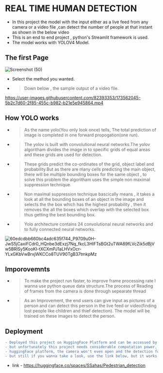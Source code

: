 # REAL TIME HUMAN DETECTION

- In this project the model with the input either as a live feed from any camera or a video file ,can detect the number of people at that instant as shown in the below video
- This is an end to end project , python's Streamlit framework is used.
- The model works with YOLOV4 Model.

## The first Page 


![Screenshot (50)](https://user-images.githubusercontent.com/82393353/177955567-0fb39eac-d73b-4285-9510-076318f82e35.png)

- Select the method you wanted.

- > Down below , the sample output of a video file.

https://user-images.githubusercontent.com/82393353/173562045-5b2c7d60-2f85-455c-b982-b21e5e945864.mp4


## How YOLO works

- > As the name yolo(You only look once) tells, The total prediction of image is completed in one forward propogation(one run).

- > The yolov is built with convolutional neural networks.The yolov algoritham divides the image in to specific grids of equal areas and these grids are used for detection.

- > These grids predict the co-ordinates of the grid, object label and probability.But as there are many cells predicting the main object, there will be multiple bounding boxes for the same object , to solve this problem the algoritham uses the simple non maximal suppression technique.

- > Non maximal suppression technique bascically means , it takes a look at all the bounding boxes of an object in the image and selects the the box which has the highest probability , then it removes the all the boxes which overlap with the selected box thus getting the best bounding box.

- > Yolo architecture contains 24 convolutional neural networks and to fully connected neural networks.




![60edcdbb660bc4adc635f744_P9709u0H-JwS5jCaxiFCdr0_HQnbe3dExzj7Nq_fkcL3HIFTsBGt2uTWA89fLVcZik5dBjVw5BRlSy5KooKI-tXCXmPJ1aLHVxOcr-YLxGKbVwBrxjWKCCo8TUV90TgB37tmkpMz](https://user-images.githubusercontent.com/82393353/178156157-d3336995-b119-4aec-8c05-217019a3c83a.png)



## Imporovemnts 
- > To make the project run faster, to improve frame processing rate I wanna use python queue data structure.The process of Reading of frames from the camera is done through sepearate thread

- > As an Improvement, the end users can give input as pictures of a person and can detect this person in the live feed or video(finding lost people like children and thief detection). The model will be trained on these images to detect the person.
## Deployment 
```diff
- Deployed this project on HuggingFace Platform and can be accessed by any one with the link given below , 
- but unfortunately this project needs considerable computation power, this is  running on the free plan of 
- huggingFace platform, the camera won't even open and the detection for video files is very very slow,
- but still if you wanna take a look, use the link below, but it works fine when i run it locally on my pc.
```
- link - https://huggingface.co/spaces/SSahas/Pedestrian_detection
